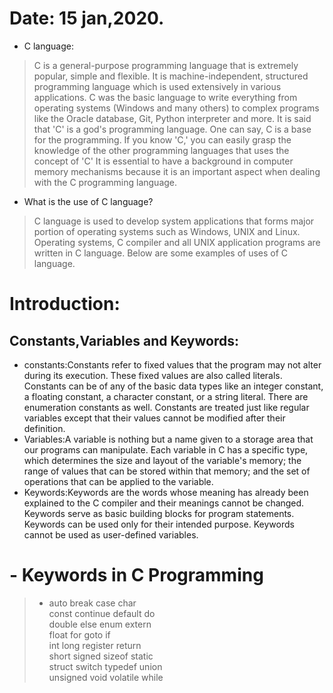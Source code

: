 # Date: 15 jan,2020.

- C language:
> C is a general-purpose programming language that is extremely popular, simple and flexible. It is machine-independent, structured programming language which is used extensively in various applications.
C was the basic language to write everything from operating systems (Windows and many others) to complex programs like the Oracle database, Git, Python interpreter and more.
It is said that 'C' is a god's programming language. One can say, C is a base for the programming. If you know 'C,' you can easily grasp the knowledge of the other programming languages that uses the concept of 'C'
It is essential to have a background in computer memory mechanisms because it is an important aspect when dealing with the C programming language.

- What is the use of C language?
> C language is used to develop system applications that forms major portion of operating systems such as Windows, UNIX and Linux. Operating systems, C compiler and all UNIX application programs are written in C language. Below are some examples of uses of C language.

# Introduction:

## Constants,Variables and Keywords:
- constants:Constants refer to fixed values that the program may not alter during its execution. These fixed values are also called literals.
Constants can be of any of the basic data types like an integer constant, a floating constant, a character constant, or a string literal. There are enumeration constants as well.
Constants are treated just like regular variables except that their values cannot be modified after their definition.
- Variables:A variable is nothing but a name given to a storage area that our programs can manipulate. Each variable in C has a specific type, which determines the size and 
layout of the variable's memory; the range of values that can be stored within that memory; and the set of operations that can be applied to the variable.
- Keywords:Keywords are the words whose meaning has already been explained to the C compiler and their meanings cannot be changed. Keywords serve as basic building blocks for 
program statements. Keywords can be used only for their intended purpose. Keywords cannot be used as user-defined variables.
# - Keywords in C Programming
 > - auto     break     case	   char<br>
  const   	continue	   default	  do<br>
  double 	  else	  enum  	extern<br>
 float	   for   	goto   	if<br>
 int	   long	    register	   return<br>
 short	   signed   	sizeof	   static<br>
 struct   	switch	   typedef	  union<br>
 unsigned   	void   	volatile	  while
